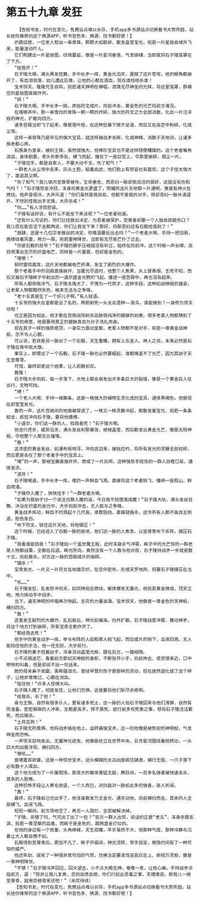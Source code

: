 # 第五十九章 发狂
        【告知书友，时代在变化，免费站点难以长存，手机app多书源站点切换看书大势所趋，站长给你推荐的这个换源APP，听书音色多、换源、找书都好使！】
       炽霞绽放，一位老人祭出一串骨珠，颗颗大如鹅卵，散发晶莹宝光，宛若一片星辰自域外飞来，能量波动吓人。
       它们构建出一片星辰图，纹络蔓延，像是一片星河垂落，气息磅礴，当即就将石子陵笼罩在了下方。
       “给我开！”
       石子陵大喝，满头黑发狂舞，手中长矛一挥，黄金光滔天，震撼了这片苍穹。他的眼角都崩开了，有血泪淌落，幼儿遭此厄难，让他的心都在滴血，现在谁挡他杀谁！
       宝术惊天，隆隆咒言自鸣，宛若诸天神明在禅唱，洒落无尽神圣的光辉，将这里笼罩，那横空的星辰图直接炸开。
       “碎！”
       石子陵大喝，手中长矛一挑，原始符文成片，向前冲击，黄金色的光芒将前方淹没。
       在喀嚓声中，那一串雪白的骨珠一颗一颗的炸碎，强大的符文之力全部消散，化出一片汪洋般的神光，扩散向四方。
       诸多宫殿当即飞了起来，像是落叶般，在这种狂暴下微不足道，而后又在高空中粉碎，化成尘埃。
       这样一串骨珠乃是罕见的强大宝具，就这样被战矛击碎，化成神精，消散于天地间，让诸多族老都心疼。
       石族身为皇亲，被封王侯，虽然很强大，但稀珍宝具也不是这样随便糟蹋的。这个老者嘴角淌血，身体剧震，骨头折断多处，横飞而起，撞在了一座巨宫上，令那里崩碎，烟尘一片。
       “子陵住手，都是自家人，不要大动干戈，伤了和气！”
       一群老人从尘埃中走来，灰头土脸，粘着血迹，他们脸上有怒容也有震惊，这个子侄太强大了，直追其父啊。
       “伤了和气？我儿体内至尊骨被夺，生命垂危，而恶妇一脉却依旧活的很好，这就没有伤和气吗？！”石子陵怒发冲冠，浑身的黄金光更盛了，照耀的这片天地都一片通明，像是有神火在燃烧。他声音很冷，大声斥道：“你们虽然是我叔伯，但都不是我的对手，除却恶妇一脉外请退开，不然别怪我出手无情，大开杀戒！”
       “你……”有人浮现怒容。
       “子陵有话好说，有什么不能坐下来谈呢？”一位老者劝道。
       “还有什么可谈的，你们已经做出决定，为恶者被保护，受害者却要一个人独自舔舐伤口？我儿现在能否活下去都两说，你们让我坐下来？那好，将那恶妇还有石毅给我剁了！”
       “放肆，这是十几位宗老做出的决定，你难道要反出去吗？”一个老者大喝，手持一把羽扇，竟缭绕着风雷，用力一扇，宛若雷神降世，当即有无尽紫芒扑了过去。
       “你是石毅的叔爷？”石子陵的脚步压根就没有听过，始终在向前冲，这个时候一声长啸，双目喷薄出无尽的炽盛电芒，同样是一片雷霆，但却是金色的。
       “喀嚓！”
       顿时雷鸣震耳，这片天地都被电芒挤满，发生了剧烈的大爆炸。
       那个老者手中的羽扇直接崩开，当雷光尽退时，他整个人焦黑，头上冒青烟，生死不知，而后又被石子陵眸子中射出的一道炽盛金光劈的飞起，撞进一座宫殿中，再也没有起来。
       所有人都倒吸冷气，石子陵太强大了，不愧为一代奇才，这种手段，这种如战神般的雄姿，让老辈人物都黯然失色，根本无法与之争锋。
       “老十五真是生了一个好儿子啊。”有人轻语。
       十五爷的强大在皇都是出了名的，两箭射死一头太古遗种——鸾鸟，谁能做到？一身修为惊天动地！
       也正是因为如此，他才敢在百族战场射杀血脉很纯净的貔貅的幼崽。很多老辈人物都猜到了十五爷的用意，他是要用真正的貔貅真血为孙子洗礼肉身。
       现在其子一样的强势绝顶，一身实力震动皇都，老辈人物都不是对手，宛若一尊黄金战神般，怎不令人心颤。
       可以说，若非是另一脉出了一个石毅，天生重瞳，拥有上古圣人、神人之资，未来必然是石子陵在族中挑大旗。
       事实上，即便出了一个石毅，石子陵一脉也必然要崛起，谁都掩盖不了光芒，因为其幼子天生至尊骨。
       可惜，最终却是这个结果，让人扼腕长叹。
       轰隆！
       石子陵大步向前，每一步落下，大地上都会崩发出许多条巨大的裂缝，像是一个黄金巨人在出行，无物可挡。
       “缚！”
       一个老人大喝，手持一根藤条，这是一株强大的植物生灵化成的宝具，通体黑褐色，但是现在却莹莹发光。
       轰的一声，这片宫阙间的地面被穿透了，一株又一株灵藤冲起，都散发着宝光，宛若一条条蛟龙，疯狂冲向石子陵，要将他缠缚。
       “小道尔，你们这一脉的人，挡我者死！”石子陵大喝。
       他龙行虎步，威势滔天，满头发丝刹那暴涨，根根晶莹，而后散发出黄金光芒，像是太阳神般，令他整个人都无比璀璨。
       “轰！”
       这浓密的黄金发丝，如瀑布般倾泻，冲向这边来，摧枯拉朽，将所有发光的灵藤全部绞碎，而后更是击在了那个老者手中的宝具上。
       “噗”的一声，那根宝藤直接炸开，燃成了一片灰烬，这种强势手段惊的一群人目瞪口呆，通体发凉。
       “滚开！”
       石子陵喝道，手中长矛一挥，噗的一声鲜血飞溅，直接将这个老者挑飞，撞碎一座假山，鲜血喷涌。
       “子陵你入魔了，快快住手！”一群老者大喝。
       “如果为我幼子讨一个说法也算入魔的话，今日我不妨堕落成魔！”石子陵大吼，满头发丝狂舞，沐浴在炽盛的金光中，大步向前冲去，无人能与之争锋。
       黄金战矛挥动，鲜血不时溅起十几尺高，谁敢阻挡，直接就格杀，这令所有人都不由自主倒退，脸色发白。
       “布下符文，锁住这片天地，将他镇压！”
       这个时候，已经进入了石毅一脉的居地，他们这一脉的人焦急，以宝骨等布下杀阵，镇压石子陵。
       “我看谁能挡我！”石子陵如一个盖世魔王般，此时浑身杀气冲霄，眸子中的光芒惊的一群老辈人物都战栗，全都在后退。眸光所向，竟然没有一个人敢与他对视，石子陵持战矛一步就是数十丈，向前轰杀，对方这一脉的宫殿成片的崩碎。
       “镇杀！”
       宝骨发光，一片又一片符文在地面交织，在空中密布，形成天罗地网，将要石子陵镇压在当中。
       “吼……”
       石子陵发狂，乱发怒冲向天，如同神焰在燃烧，躯体爆发无量光，他宛若黄金铸成，顶天立地，用力挥动手中战矛。
       当下，诸天神明的吟唱再次响起，无穷的力量汹涌，宝术惊天，他像是一尊金色的天神般，横扫四方。
       “轰！”
       这里发生剧烈的大爆炸，乱石崩云，神光如瀚海，向外扩散，石子陵战意冲霄，舞动神矛，将这个地方打到崩碎，所有宝骨全都炸开了。
       “都给我去死！”
       他手中的黄金战矛一挥，参与布阵的人如稻草人般飞起，而后成片的倒下，血液四溅，无人能挡住他的步法，他一往无前，大步前行。
       石子陵的妻子抱着幼子，浑身流动晶莹光辉，跟在后方，一路相随。
       小不点很迷茫，看着前方那如天神般的身影，不断张开小手，向前伸去，感觉很亲近，口中咿呀的叫着，但是却说不出一句话来。
       她的母亲鼻子发酸，美眸蕴泪光，曾经早慧的孩子是那样的灵动，现在居然退化成了这个样子，让她非常难过，心都在淌血。
       “阻住他！”许多人惊悚大叫。
       石子陵入魔了，彻底发狂，让他们恐惧，这是要将他们斩尽杀绝啊。
       “给我杀，杀了他！”
       身为王族，自然有很多仆人，更有诸多死士，这一脉的人怕石子陵回来与他们清算，自然有所准备。密密麻麻的人冲来，全都是高手，悍不畏死，欲行蚁多咬死象之事，想将石子陵活活累死，而后镇杀。
       “土鸡瓦狗！”
       石子陵无所畏惧，他将战矛插在地上，运转最强宝术，这一刻他像是被祭祀的神明般，气息神圣而恐怖。
       一声惊天巨响发出，无量神光迸发，他像是屹立在世界中央，日月星河围绕着他转动，一头巨大的凶兽浮现，横扫四方。
       “嗷吼……”
       兽啸震耳欲聋，这是一种惊世宝术，这头模糊的太古凶兽疯狂肆虐，横行无阻，一爪子落下必有数十人喋血。
       这个地方成为了一片屠戮场，那庞大的躯体勇猛无敌，腾跃间，一百多名强者被快速击杀，其余的人胆寒。
       这种恐怖手段让人寒毛倒竖，一个人而已，对抗敌对一脉如此多的强者，骇人听闻。
       “轰！”
       最终，石子陵自己也出手了，他浑身散发万丈金光，通天动地，向前横扫而去，其余的人全部横飞，血液飞溅。
       短短一瞬间，前方场地空了，再无一人阻拦，全部被解决掉。
       “子陵，杀够了吗，气可出了出了一些？”前方一群人出现，说话的正是“老五”，浑身赤霞澎湃，宛若一尊涅槃的血凰，而眸子是金色的，跟两盏金灯似的。
       在他的身边有一个孩童，头角峥嵘，天生双瞳，年岁虽然不大，但那种气度、那种冷静与沉着让大人都自愧不如。
       石毅得到至尊骨后，更加不凡了，眸子开阖间，神光流转，举手投足，竟隐约间有了一种可怕的威严。
       他还年幼，就有了一种很非常可怕的气势，仿佛注定要凌驾芸芸众生上、俯视万灵般，像是一尊神明降世。
       “不够！”石子陵冷声回应，回头望去，小不点大眼无神，奄奄一息，让他心痛，手持战矛点指前方，道：“除非让我儿复原，否则血债血偿，你们行如此恶毒之事，天理难容，断我儿一根至尊骨，就用百根骨来还吧！”（未完待续）
       【告知书友，时代在变化，免费站点难以长存，手机app多书源站点切换看书大势所趋，站长给你推荐的这个换源APP，听书音色多、换源、找书都好使！】